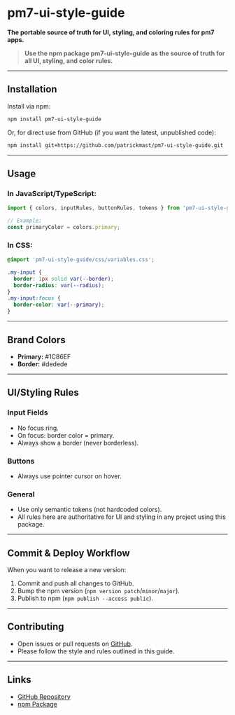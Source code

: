 # pm7-ui-style-guide

**The portable source of truth for UI, styling, and coloring rules for pm7 apps.**

> **Use the npm package pm7-ui-style-guide as the source of truth for all UI, styling, and color rules.**

---

## Installation

Install via npm:
```sh
npm install pm7-ui-style-guide
```

Or, for direct use from GitHub (if you want the latest, unpublished code):
```sh
npm install git+https://github.com/patrickmast/pm7-ui-style-guide.git
```

---

## Usage

### In JavaScript/TypeScript:
```js
import { colors, inputRules, buttonRules, tokens } from 'pm7-ui-style-guide';

// Example:
const primaryColor = colors.primary;
```

### In CSS:
```css
@import 'pm7-ui-style-guide/css/variables.css';

.my-input {
  border: 1px solid var(--border);
  border-radius: var(--radius);
}
.my-input:focus {
  border-color: var(--primary);
}
```

---

## Brand Colors

- **Primary:** #1C86EF
- **Border:** #dedede

---

## UI/Styling Rules

### Input Fields
- No focus ring.
- On focus: border color = primary.
- Always show a border (never borderless).

### Buttons
- Always use pointer cursor on hover.

### General
- Use only semantic tokens (not hardcoded colors).
- All rules here are authoritative for UI and styling in any project using this package.

---

## Commit & Deploy Workflow

When you want to release a new version:
1. Commit and push all changes to GitHub.
2. Bump the npm version (`npm version patch`/`minor`/`major`).
3. Publish to npm (`npm publish --access public`).

---

## Contributing

- Open issues or pull requests on [GitHub](https://github.com/patrickmast/pm7-ui-style-guide).
- Please follow the style and rules outlined in this guide.

---

## Links

- [GitHub Repository](https://github.com/patrickmast/pm7-ui-style-guide)
- [npm Package](https://www.npmjs.com/package/pm7-ui-style-guide)
